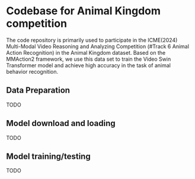 # Codebase for Animal Kingdom competition

The code repository is primarily used to participate in the ICME(2024) Multi-Modal Video Reasoning and Analyzing Competition (#Track 6 Animal Action Recognition) in the Animal Kingdom dataset. Based on the MMAction2 framework, we use this data set to train the Video Swin Transformer model and achieve high accuracy in the task of animal behavior recognition.

## Data Preparation

TODO

## Model download and loading

TODO

## Model training/testing

TODO